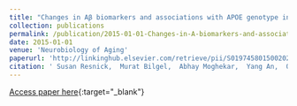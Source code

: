 ```yaml
---
title: "Changes in Aβ biomarkers and associations with APOE genotype in two longitudinal cohorts"
collection: publications
permalink: /publication/2015-01-01-Changes-in-A-biomarkers-and-associations-with-APOE-genotype-in-two-longitudinal-cohorts
date: 2015-01-01
venue: 'Neurobiology of Aging'
paperurl: 'http://linkinghub.elsevier.com/retrieve/pii/S019745801500202X'
citation: ' Susan Resnick,  Murat Bilgel,  Abhay Moghekar,  Yang An,  Qing Cai,  Mei-Cheng Wang,  Madhav Thambisetty,  Jerry Prince,  Yun Zhou,  Anja Soldan,  Dean Wong,  Richard O’Brien,  Luigi Ferrucci,  Marilyn Albert, &quot;Changes in Aβ biomarkers and associations with APOE genotype in two longitudinal cohorts.&quot; Neurobiology of Aging, 2015.'
---
```

[Access paper here](http://linkinghub.elsevier.com/retrieve/pii/S019745801500202X){:target="_blank"}
